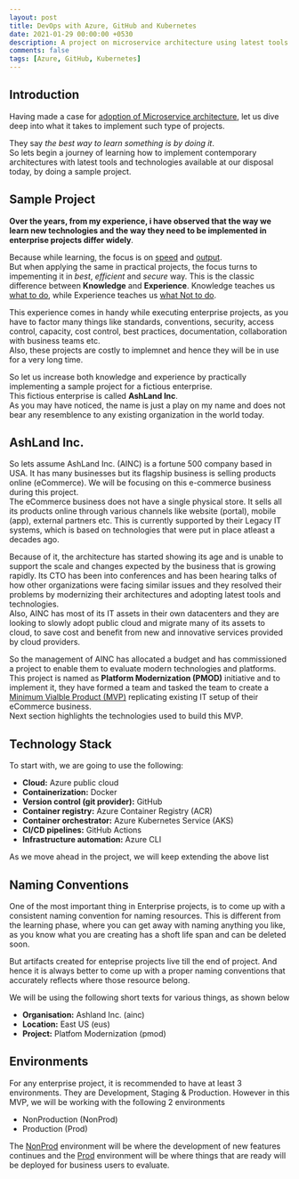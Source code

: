 ```yaml
---
layout: post
title: DevOps with Azure, GitHub and Kubernetes
date: 2021-01-29 00:00:00 +0530
description: A project on microservice architecture using latest tools and technologies
comments: false
tags: [Azure, GitHub, Kubernetes]
---
```


## Introduction

Having made a case for [adoption of Microservice architecture](/001-architecture-evolution/), let us dive deep into what it takes to implement such type of projects.

They say _the best way to learn something is by doing it_.  
So lets begin a journey of learning how to implement contemporary architectures with latest tools and technologies available at our disposal today, by doing a sample project.

## Sample Project

**Over the years, from my experience, i have observed that the way we learn new technologies and the way they need to be implemented in enterprise projects differ widely**.

Because while learning, the focus is on <u>speed</u> and <u>output</u>.  
But when applying the same in practical projects, the focus turns to impementing it in _best_, _efficient_ and _secure_ way.
This is the classic difference between **Knowledge** and **Experience**. Knowledge teaches us <u>what to do</u>, while Experience teaches us <u>what Not to do</u>.

This experience comes in handy while executing enterprise projects, as you have to factor many things like standards, conventions, security, access control, capacity, cost control, best practices, documentation, collaboration with business teams etc.  
Also, these projects are costly to implemnet and hence they will be in use for a very long time.

So let us increase both knowledge and experience by practically implementing a sample project for a fictious enterprise.  
This fictious enterprise is called **AshLand Inc**.  
As you may have noticed, the name is just a play on my name and does not bear any resemblence to any existing organization in the world today.

## AshLand Inc.

So lets assume AshLand Inc. (AINC) is a fortune 500 company based in USA. It has many businesses but its flagship business is selling products online (eCommerce). We will be focusing on this e-commerce business during this project.  
The eCommerce business does not have a single physical store. It sells all its products online through various channels like website (portal), mobile (app), external partners etc. This is currently supported by their Legacy IT systems, which is based on technologies that were put in place atleast a decades ago.

Because of it, the architecture has started showing its age and is unable to support the scale and changes expected by the business that is growing rapidly. Its CTO has been into conferences and has been hearing talks of how other organizations were facing similar issues and they resolved their problems by modernizing their architectures and adopting latest tools and technologies.  
Also, AINC has most of its IT assets in their own datacenters and they are looking to slowly adopt public cloud and migrate many of its assets to cloud, to save cost and benefit from new and innovative services provided by cloud providers.

So the management of AINC has allocated a budget and has commissioned a project to enable them to evaluate modern technologies and platforms. This project is named as **Platform Modernization (PMOD)** initiative and to implement it, they have formed a team and tasked the team to create a <u>Minimum Vialble Product (MVP)</u> replicating existing IT setup of their eCommerce business.  
Next section highlights the technologies used to build this MVP.

## Technology Stack

To start with, we are going to use the following:

- **Cloud:** Azure public cloud
- **Containerization:** Docker
- **Version control (git provider):** GitHub
- **Container registry:** Azure Container Registry (ACR)
- **Container orchestrator:** Azure Kubernetes Service (AKS)
- **CI/CD pipelines:** GitHub Actions
- **Infrastructure automation:** Azure CLI

As we move ahead in the project, we will keep extending the above list

## Naming Conventions

One of the most important thing in Enterprise projects, is to come up with a consistent naming convention for naming resources. This is different from the learning phase, where you can get away with naming anything you like, as you know what you are creating has a shoft life span and can be deleted soon.

But artifacts created for enteprise projects live till the end of project. And hence it is always better to come up with a proper naming conventions that accurately reflects where those resource belong.

We will be using the following short texts for various things, as shown below

- **Organisation:** Ashland Inc. (ainc)
- **Location:** East US (eus)
- **Project:** Platfom Modernization (pmod)

## Environments

For any enterprise project, it is recommended to have at least 3 environments. They are Development, Staging & Production.
However in this MVP, we will be working with the following 2 environments

- NonProduction (NonProd)
- Production (Prod)

The <u>NonProd</u> environment will be where the development of new features continues and the <u>Prod</u> environment will be where things that are ready will be deployed for business users to evaluate.
